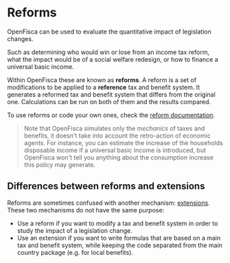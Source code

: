 # Reforms

OpenFisca can be used to evaluate the quantitative impact of legislation changes.

Such as determining who would win or lose from an income tax reform, what the impact would be of a social welfare redesign, or how to finance a universal basic income.

Within OpenFisca these are known as **reforms**. A reform is a set of modifications to be applied to a **reference** tax and benefit system. It generates a reformed tax and benefit system that differs from the original one. Calculations can be run on both of them and the results compared.

To use reforms or code your own ones, check the [reform documentation](../coding-the-legislation/reforms.md).

> Note that OpenFisca simulates only the _mechanics_ of taxes and benefits, it doesn't take into account the retro-action of economic agents. For instance, you can estimate the increase of the households disposable income if a universal basic income is introduced, but OpenFisca won't tell you anything about the consumption increase this policy may generate.

## Differences between reforms and extensions

Reforms are sometimes confused with another mechanism: [extensions](../contribute/extensions.md). These two mechanisms do not have the same purpose:

- Use a reform if you want to modify a tax and benefit system in order to study the impact of a legislation change.
- Use an extension if you want to write formulas that are based on a main tax and benefit system, while keeping the code separated from the main country package (e.g. for local benefits).
